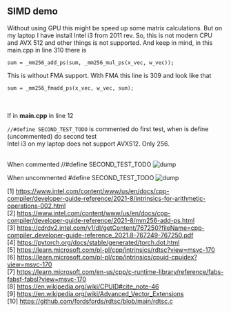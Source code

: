 <h2>SIMD demo</h2>
Without using GPU this might be speed up some matrix calculations. But on my laptop I have install Intel i3 from 2011 rev. So, this is not modern CPU and AVX 512 and other things is not supported. And keep in mind, in this main.cpp in line 310 there is 

```
sum = _mm256_add_ps(sum, _mm256_mul_ps(x_vec, w_vec));
```

This is without FMA support. With FMA this line is 309 and look like that

```
sum = _mm256_fmadd_ps(x_vec, w_vec, sum);
```


<br /><br />
If in <b>main.cpp</b> in line 12 

``` //#define SECOND_TEST_TODO ```
is commented do first test, when is define (uncommented) do second test <br /> Intel i3 on my laptop does not support AVX512. Only 256. <br /><br />

When commented //#define SECOND_TEST_TODO
![dump](https://github.com/KarolDuracz/scratchpad/blob/main/MachineLearning/AVX%20features%20Intel/434%20-%2024-11-2024%20-%20todo%20avx%20256.png?raw=true)

When uncommented #define SECOND_TEST_TODO
![dump](https://github.com/KarolDuracz/scratchpad/blob/main/MachineLearning/AVX%20features%20Intel/434%20-%2024-11-2024%20-%20todo%20avx%20ifndef%20second%20test.png?raw=true)

[1] https://www.intel.com/content/www/us/en/docs/cpp-compiler/developer-guide-reference/2021-8/intrinsics-for-arithmetic-operations-002.html<br />
[2] https://www.intel.com/content/www/us/en/docs/cpp-compiler/developer-guide-reference/2021-8/mm256-add-ps.html<br />
[3] https://cdrdv2.intel.com/v1/dl/getContent/767250?fileName=cpp-compiler_developer-guide-reference_2021.8-767249-767250.pdf<br />
[4] https://pytorch.org/docs/stable/generated/torch.dot.html<br />
[5] https://learn.microsoft.com/pl-pl/cpp/intrinsics/rdtsc?view=msvc-170<br />
[6] https://learn.microsoft.com/pl-pl/cpp/intrinsics/cpuid-cpuidex?view=msvc-170<br />
[7] https://learn.microsoft.com/en-us/cpp/c-runtime-library/reference/fabs-fabsf-fabsl?view=msvc-170<br />
[8] https://en.wikipedia.org/wiki/CPUID#cite_note-46<br />
[9] https://en.wikipedia.org/wiki/Advanced_Vector_Extensions<br />
[10] https://github.com/fordsfords/rdtsc/blob/main/rdtsc.c<br />

